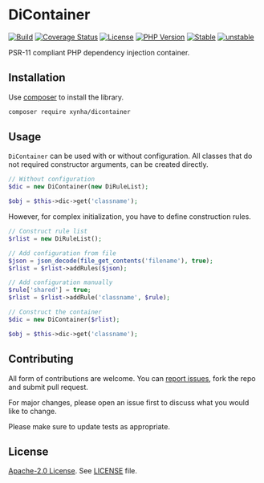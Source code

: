 # DiContainer
[![Build](https://github.com/pattisahusiwa/dicontainer/workflows/Build/badge.svg?branch=master)](https://github.com/pattisahusiwa/dicontainer/actions)
[![Coverage Status](https://coveralls.io/repos/github/pattisahusiwa/dicontainer/badge.svg?branch=master&service=github)](https://coveralls.io/github/pattisahusiwa/dicontainer?branch=master)
[![License](https://img.shields.io/github/license/pattisahusiwa/dicontainer)](https://github.com/pattisahusiwa/dicontainer/blob/master/LICENSE)
[![PHP Version](https://img.shields.io/packagist/php-v/xynha/dicontainer)](https://packagist.org/packages/xynha/dicontainer)
[![Stable](https://img.shields.io/packagist/v/xynha/dicontainer?label=stable)](https://packagist.org/packages/xynha/dicontainer)
[![unstable](https://img.shields.io/packagist/v/xynha/dicontainer?include_prereleases&label=unstable)](https://packagist.org/packages/xynha/dicontainer)

PSR-11 compliant PHP dependency injection container.

## Installation
Use [composer](https://getcomposer.org/) to install the library.
```bash
composer require xynha/dicontainer
```

## Usage
`DiContainer` can be used with or without configuration.
All classes that do not required constructor arguments, can be created directly.
````php
// Without configuration
$dic = new DiContainer(new DiRuleList);

$obj = $this->dic->get('classname');
````

However, for complex initialization, you have to define construction rules.
````php
// Construct rule list
$rlist = new DiRuleList();

// Add configuration from file
$json = json_decode(file_get_contents('filename'), true);
$rlist = $rlist->addRules($json);

// Add configuration manually
$rule['shared'] = true;
$rlist = $rlist->addRule('classname', $rule);

// Construct the container
$dic = new DiContainer($rlist);

$obj = $this->dic->get('classname');
````
## Contributing
All form of contributions are welcome. You can [report issues](https://github.com/pattisahusiwa/dicontainer/issues), fork the repo and submit pull request.

For major changes, please open an issue first to discuss what you would like to change.

Please make sure to update tests as appropriate.

## License
[Apache-2.0 License](https://opensource.org/licenses/Apache-2.0). See [LICENSE](https://github.com/pattisahusiwa/dicontainer/blob/master/LICENSE) file.
